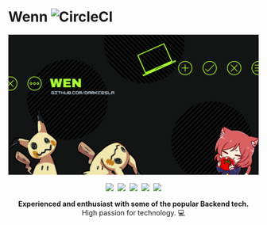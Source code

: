 # Wenn ![CircleCI](https://circleci.com/gh/codesandbox/codesandbox-client.svg?style=svg)

<p align="center">
  <a href="https://bit.ly/marianne-porto-424">
    <img src="bg.png" width="800px">
  </a>
</p>

<p align="center">
  <img src="https://img.shields.io/badge/web-developer-purple">&nbsp;
  <img src="https://img.shields.io/badge/programmer-blue">&nbsp;
  <img src="https://img.shields.io/badge/pokemon-trainer-red">&nbsp;
  <img src="https://img.shields.io/badge/chess-player-green">&nbsp;
  <img src="https://img.shields.io/badge/casual-gamer-black">
</p>

<p align="center">
  <strong>Experienced and enthusiast with some of the popular Backend tech.</strong> <br>
  High passion for technology. 💻
</p>
